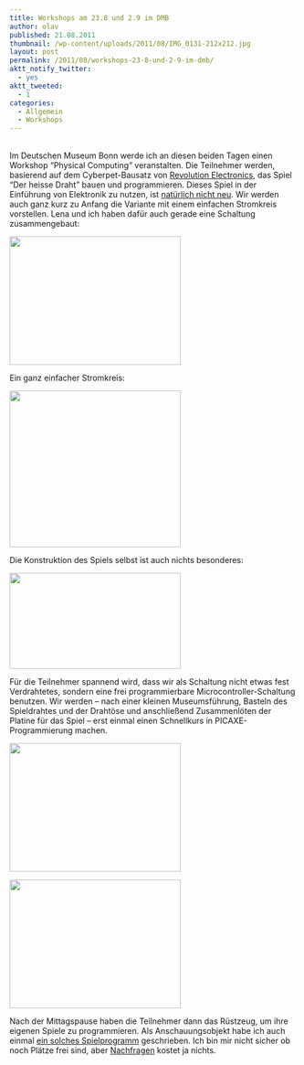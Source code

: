 ```yaml
---
title: Workshops am 23.8 und 2.9 im DMB
author: olav
published: 21.08.2011
thumbnail: /wp-content/uploads/2011/08/IMG_0131-212x212.jpg
layout: post
permalink: /2011/08/workshops-23-8-und-2-9-im-dmb/
aktt_notify_twitter:
  - yes
aktt_tweeted:
  - 1
categories:
  - Allgemein
  - Workshops
---
```

[  
][1]Im Deutschen Museum Bonn werde ich an diesen beiden Tagen einen Workshop &#8220;Physical Computing&#8221; veranstalten. Die Teilnehmer werden, basierend auf dem Cyberpet-Bausatz von [Revolution Electronics][2], das Spiel &#8220;Der heisse Draht&#8221; bauen und programmieren. Dieses Spiel in der Einführung von Elektronik zu nutzen, ist [natürlich nicht neu][3]. Wir werden auch ganz kurz zu Anfang die Variante mit einem einfachen Stromkreis vorstellen. Lena und ich haben dafür auch gerade eine Schaltung zusammengebaut:

<a href="http://tinkerthon.de/wp-content/uploads/2011/08/IMG_0132.jpg" rel="lightbox[540]" title="IMG_0132"><img class="size-medium wp-image-543 aligncenter" title="IMG_0132" src="http://tinkerthon.de/wp-content/uploads/2011/08/IMG_0132-300x225.jpg" alt="" width="300" height="225" /></a>

Ein ganz einfacher Stromkreis:

<a href="http://tinkerthon.de/wp-content/uploads/2011/08/heisserdraht_schaltung1.png" rel="lightbox[540]" title="heisserdraht_schaltung1"><img class="size-medium wp-image-547 aligncenter" title="heisserdraht_schaltung1" src="http://tinkerthon.de/wp-content/uploads/2011/08/heisserdraht_schaltung1-300x274.png" alt="" width="300" height="274" /></a>

Die Konstruktion des Spiels selbst ist auch nichts besonderes:

<a href="http://tinkerthon.de/wp-content/uploads/2011/08/heisserdraht.png" rel="lightbox[540]" title="heisserdraht"><img class="size-medium wp-image-548 aligncenter" title="heisserdraht" src="http://tinkerthon.de/wp-content/uploads/2011/08/heisserdraht-300x168.png" alt="" width="300" height="168" /></a>

Für die Teilnehmer spannend wird, dass wir als Schaltung nicht etwas fest Verdrahtetes, sondern eine frei programmierbare Microcontroller-Schaltung benutzen. Wir werden &#8211; nach einer kleinen Museumsführung, Basteln des Spieldrahtes und der Drahtöse und anschließend Zusammenlöten der Platine für das Spiel &#8211; erst einmal einen Schnellkurs in PICAXE-Programmierung machen.

<a href="http://tinkerthon.de/wp-content/uploads/2011/08/IMG_0123.jpg" rel="lightbox[540]" title="IMG_0123"><img class="size-medium wp-image-549 aligncenter" title="IMG_0123" src="http://tinkerthon.de/wp-content/uploads/2011/08/IMG_0123-300x225.jpg" alt="" width="300" height="225" /></a>

<a href="http://tinkerthon.de/wp-content/uploads/2011/08/IMG_0126.jpg" rel="lightbox[540]" title="IMG_0126"><img class="size-medium wp-image-550 aligncenter" title="IMG_0126" src="http://tinkerthon.de/wp-content/uploads/2011/08/IMG_0126-300x225.jpg" alt="" width="300" height="225" /></a>

Nach der Mittagspause haben die Teilnehmer dann das Rüstzeug, um ihre eigenen Spiele zu programmieren. Als Anschauungsobjekt habe ich auch einmal [ein solches Spielprogramm][4] geschrieben. Ich bin mir nicht sicher ob noch Plätze frei sind, aber [Nachfragen][5] kostet ja nichts.

 [1]: http://tinkerthon.de/wp-content/uploads/2011/08/IMG_0131.jpg
 [2]: http://www.rev-ed.co.uk/picaxe/
 [3]: http://www.uni-muenster.de/imperia/md/content/fachbereich_physik/technik_didaktik/heisser_draht.pdf
 [4]: http://tinkerthon.de/wp-content/uploads/2011/08/hd05.bas_.txt
 [5]: http://www.deutsches-museum.de/bonn/information/fuer-kinder-und-schulen/die-kleine-eule-pfiffikus/workshops/der-heisse-draht/ "Die kleine Eule Pfiffikus / Der heiße Draht"
